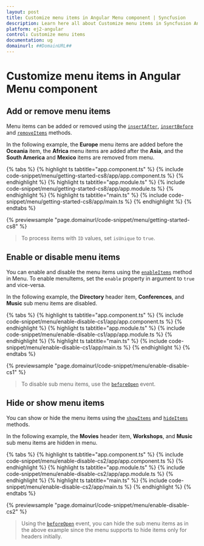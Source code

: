 ```yaml
---
layout: post
title: Customize menu items in Angular Menu component | Syncfusion
description: Learn here all about Customize menu items in Syncfusion Angular Menu component of Syncfusion Essential JS 2 and more.
platform: ej2-angular
control: Customize menu items 
documentation: ug
domainurl: ##DomainURL##
---
```


# Customize menu items in Angular Menu component

## Add or remove menu items

Menu items can be added or removed using the [`insertAfter`](https://ej2.syncfusion.com/angular/documentation/api/menu#insertafter), [`insertBefore`](https://ej2.syncfusion.com/angular/documentation/api/menu#insertbefore) and [`removeItems`](https://ej2.syncfusion.com/angular/documentation/api/menu#removeitems) methods.

In the following example, the **Europe** menu items are added before the **Oceania** item, the **Africa** menu items are added after the **Asia**, and the **South America** and **Mexico** items are removed from menu.

{% tabs %}
{% highlight ts tabtitle="app.component.ts" %}
{% include code-snippet/menu/getting-started-cs8/app/app.component.ts %}
{% endhighlight %}
{% highlight ts tabtitle="app.module.ts" %}
{% include code-snippet/menu/getting-started-cs8/app/app.module.ts %}
{% endhighlight %}
{% highlight ts tabtitle="main.ts" %}
{% include code-snippet/menu/getting-started-cs8/app/main.ts %}
{% endhighlight %}
{% endtabs %}
  
{% previewsample "page.domainurl/code-snippet/menu/getting-started-cs8" %}

> To process items with `ID` values, set `isUnique` to `true`.

## Enable or disable menu items

You can enable and disable the menu items using the [`enableItems`](https://ej2.syncfusion.com/angular/documentation/api/menu#enableitems) method in Menu. To enable menuItems, set the `enable` property in argument to `true` and vice-versa.

In the following example, the **Directory** header item, **Conferences**, and **Music** sub menu items are disabled.

{% tabs %}
{% highlight ts tabtitle="app.component.ts" %}
{% include code-snippet/menu/enable-disable-cs1/app/app.component.ts %}
{% endhighlight %}
{% highlight ts tabtitle="app.module.ts" %}
{% include code-snippet/menu/enable-disable-cs1/app/app.module.ts %}
{% endhighlight %}
{% highlight ts tabtitle="main.ts" %}
{% include code-snippet/menu/enable-disable-cs1/app/main.ts %}
{% endhighlight %}
{% endtabs %}
  
{% previewsample "page.domainurl/code-snippet/menu/enable-disable-cs1" %}

> To disable sub menu items, use the [`beforeOpen`](https://ej2.syncfusion.com/angular/documentation/api/menu#beforeopen) event.

## Hide or show menu items

You can show or hide the menu items using the [`showItems`](https://ej2.syncfusion.com/angular/documentation/api/menu#showitems) and [`hideItems`](https://ej2.syncfusion.com/angular/documentation/api/menu#hideitems) methods.

In the following example, the **Movies** header item, **Workshops**, and **Music** sub menu items are hidden in menu.

{% tabs %}
{% highlight ts tabtitle="app.component.ts" %}
{% include code-snippet/menu/enable-disable-cs2/app/app.component.ts %}
{% endhighlight %}
{% highlight ts tabtitle="app.module.ts" %}
{% include code-snippet/menu/enable-disable-cs2/app/app.module.ts %}
{% endhighlight %}
{% highlight ts tabtitle="main.ts" %}
{% include code-snippet/menu/enable-disable-cs2/app/main.ts %}
{% endhighlight %}
{% endtabs %}
  
{% previewsample "page.domainurl/code-snippet/menu/enable-disable-cs2" %}

> Using the [`beforeOpen`](https://ej2.syncfusion.com/angular/documentation/api/menu#beforeopen) event, you can hide the sub menu items as in the above example since the menu supports to hide items only for headers initially.
